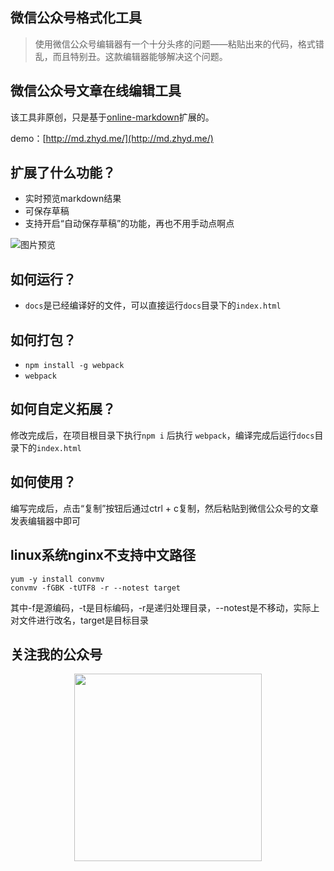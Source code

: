 ## 微信公众号格式化工具

> 使用微信公众号编辑器有一个十分头疼的问题——粘贴出来的代码，格式错乱，而且特别丑。这款编辑器能够解决这个问题。

## 微信公众号文章在线编辑工具

该工具非原创，只是基于[online-markdown](https://github.com/barretlee/online-markdown)扩展的。

demo：[http://md.zhyd.me/](http://md.zhyd.me/)

## 扩展了什么功能？

- 实时预览markdown结果
- 可保存草稿
- 支持开启“自动保存草稿”的功能，再也不用手动点啊点

![图片预览](https://images.gitee.com/uploads/images/2018/0921/160145_98e76b1c_784199.png "TIM截图20180921160133.png")

## 如何运行？

- `docs`是已经编译好的文件，可以直接运行`docs`目录下的`index.html`

## 如何打包？

- `npm install -g webpack`
- `webpack`

## 如何自定义拓展？

修改完成后，在项目根目录下执行`npm i` 后执行 `webpack`，编译完成后运行`docs`目录下的`index.html`

## 如何使用？

编写完成后，点击“复制”按钮后通过ctrl + c复制，然后粘贴到微信公众号的文章发表编辑器中即可

## linux系统nginx不支持中文路径

```$xslt
yum -y install convmv
convmv -fGBK -tUTF8 -r --notest target
```
其中-f是源编码，-t是目标编码，-r是递归处理目录，--notest是不移动，实际上对文件进行改名，target是目标目录

## 关注我的公众号

<center>
<img src="https://gitee.com/yadong.zhang/static/raw/master/wx/wechat_account_500x500.jpg" width="300">
</center>
